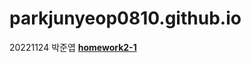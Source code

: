 # parkjunyeop0810.github.io

20221124 박준엽 [**homework2-1**](https://parkjunyeop0810.github.io/homework2-1.html)

